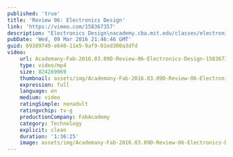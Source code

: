 ```yaml
---
published: 'true'
title: 'Review 06: Electronics Design'
link: 'https://vimeo.com/158367357'
description: "Electronics Design\nacademy.cba.mit.edu/classes/electronics_design/index.html"
pubDate: 'Wed, 09 Mar 2016 21:46:46 GMT'
guid: 69389740-e640-11e5-9af9-01ed300a3dfd
video:
    url: Academany-Fab-2016.03.09D-Review-06-Electronics-Design-158367357.mp4
    type: video/mp4
    size: 824269969
    thumbnail: assets/img/Academany-Fab-2016.03.09D-Review-06-Electronics-Design-158367357.mp4-thumbnail.jpg
    expression: full
    language: en
    medium: video
    ratingSimple: nonadult
    ratingvchip: tv-g
    productionCompany: FabAcademy
    category: Technology
    explicit: clean
    duration: '1:36:25'
    image: assets/img/Academany-Fab-2016.03.09D-Review-06-Electronics-Design-158367357.mp4-full.jpg
---
```

